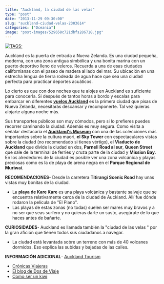 ```yaml
---
title: "Auckland, la ciudad de las velas"
type: "post"
date: "2013-11-29 09:30:00"
slug: "auckland-ciudad-velas-2303614"
categories: ["Oceania"]
image: "post-images/529658c721dbfs286718.jpg"
---
```


[ ![ TAGS:](post-images/529658c721dbfs286718.jpg "playa de Kare Kare by Slightly Pear Shaped")](http://www.flickr.com/photos/slightlypearshaped/9227309518/sizes/c/in/photostream/)  
  
Auckland es la puerta de entrada a Nueva Zelanda. Es una ciudad pequeña, moderna, con una zona antigua simbólica y una bonita marina con un puerto deportivo lleno de veleros. Recuerda a una de esas ciudades californianas con el paseo de madera al lado del mar. Su ubicación en una estrecha lengua de tierra rodeada de agua hace que sea una ciudad perfecta para practicar deportes acuáticos.  
  
Lo cierto es que con dos noches que te alojes en Auckland es suficiente para conocerla. Si después de tantos horas a bordo y escalas para embarcar en diferentes [ **vuelos Auckland**](http://www.emirates.com/es/spanish/destinations_offers/destinations/asiapacific/newzealand/auckland/index.aspx) es la primera ciudad que pisas de Nueva Zelanda, necesitarás descansar y recomponerte. Tal vez quieras alojarte alguna noche más.  
  
Sus transportes públicos son muy cómodos, pero si lo prefieres puedes recorrer caminando la ciudad. Además es muy segura. Como visita a señalar destacaría el [**Auckland's Museum**](http://www.aucklandmuseum.com/) con una de las colecciones más importantes sobre la cultura maori, **el Sky Tower** con espectaculares vistas sobre la ciudad (no recomendado si tienes vértigo), el **Viaducto de Auckland** que divide la ciudad en dos, **Parnell Road al sur**, **Queen Street** que sale de la terminal de ferries y cruza parte de la ciudad y **Mission Bay**. En los alrededores de la ciudad es posible ver una zona volcánica y playas preciosas como es la de playa de arena negra en el **Parque Regional de Muriwai**.  
  
**RECOMENDACIONES**- Desde la carretera **Titirangi Scenic Road** hay unas vistas muy bonitas de la ciudad.
- La **playa de Kare Kare** es una playa volcánica y bastante salvaje que se encuentra relativamente cerca de la ciudad de Auckland. Allí fue dónde rodaron la película de "El Piano".
- Las playas de estas zonas (no todas) suelen ser mares muy bravos y a no ser que seas surfero y no quieras darte un susto, asegúrate de lo que haces antes de bañarte.

**CURIOSIDADES**- Auckland es llamada también la "ciudad de las velas " por la gran afición que tienen todos sus ciudadanos a navegar.
- La ciudad está levantada sobre un terreno con más de 40 volcanes dormidos. Eso explica las subidas y bajadas de las calles.

**INFORMACIÓN ADICIONAL**- [Auckland Tourism](http://www.aucklandnz.com/int)
- [Crónicas Viajeras](http://www.cronicasviajeras.es/tag/auckland/)
- [ El blog de Dos de Viaje](http://dosdeviaje.blogspot.com.es/2013/02/auckland-nuestros-primeros-pasos-en.html)
- [Como ser un kiwi](http://www.comoserunkiwi.com/)